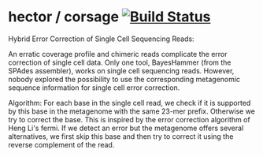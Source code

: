 hector / corsage [![Build Status](https://magnum.travis-ci.com/abremges/hector.svg?token=Ebg4XZAcowyajM89NgpH&branch=master)](https://magnum.travis-ci.com/abremges/hector)
======

Hybrid Error Correction of Single Cell Sequencing Reads:

An erratic coverage profile and chimeric reads complicate the error correction of single cell data. Only one tool, BayesHammer (from the SPAdes assembler), works on single cell sequencing reads. However, nobody explored the possibility to use the corresponding metagenomic sequence information for single cell error correction.

Algorithm: For each base in the single cell read, we check if it is supported by this base in the metagenome with the same 23-mer prefix. Otherwise we try to correct the base. This is inspired by the error correction algorithm of Heng Li's fermi. If we detect an error but the metagenome offers several alternatives, we first skip this base and then try to correct it using the reverse complement of the read.

